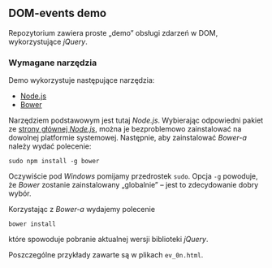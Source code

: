 ## DOM-events demo

Repozytorium zawiera proste „demo” obsługi zdarzeń w DOM, wykorzystujące *jQuery*.

### Wymagane narzędzia
Demo wykorzystuje następujące narzędzia:

* [Node.js](http://nodejs.org)
* [Bower](http://bower.io/)

Narzędziem podstawowym jest tutaj *Node.js*. Wybierając odpowiedni pakiet ze [strony głównej *Node.js*](http://nodejs.org),
można je bezproblemowo zainstalować na dowolnej platformie systemowej. Następnie, aby zainstalować *Bower-a*
należy wydać polecenie:

    sudo npm install -g bower

Oczywiście pod *Windows* pomijamy przedrostek `sudo`. Opcja `-g` powoduje, że *Bower*
zostanie zainstalowany „globalnie” – jest to zdecydowanie dobry wybór.

Korzystając z *Bower-a* wydajemy polecenie

    bower install

które spowoduje pobranie aktualnej wersji biblioteki *jQuery*.

Poszczególne przykłady zawarte są w plikach `ev_0n.html`.
